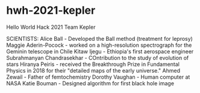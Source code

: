 # hwh-2021-kepler
Hello World Hack 2021 Team Kepler

SCIENTISTS:
Alice Ball - Developed the Ball method (treatment for leprosy)
Maggie Aderin-Pocock - worked on a high-resolution spectrograph for the Geminin telescope in Chile
Kitaw Ijegu - Ethiopia's first aerospace engineer
Subrahmanyan Chandrasekhar - COntribution to the study of evolution of stars
Hiranya Peiris - received the Breakthrough Prize in Fundamental Physics in 2018 for their "detailed maps of the early universe."
Ahmed Zewail - Father of femtochemistry
Dorothy Vaughan - Human computer at NASA
Katie Bouman - Designed algorithm for first black hole image
